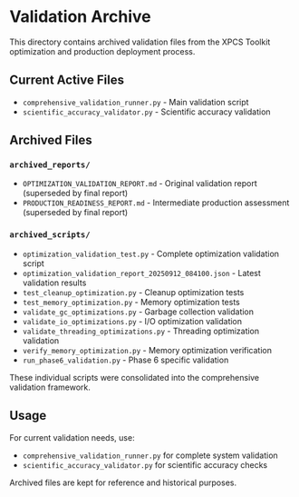 # Validation Archive

This directory contains archived validation files from the XPCS Toolkit optimization and production deployment process.

## Current Active Files

- `comprehensive_validation_runner.py` - Main validation script
- `scientific_accuracy_validator.py` - Scientific accuracy validation

## Archived Files

### `archived_reports/`
- `OPTIMIZATION_VALIDATION_REPORT.md` - Original validation report (superseded by final report)
- `PRODUCTION_READINESS_REPORT.md` - Intermediate production assessment (superseded by final report)

### `archived_scripts/`
- `optimization_validation_test.py` - Complete optimization validation script
- `optimization_validation_report_20250912_084100.json` - Latest validation results
- `test_cleanup_optimization.py` - Cleanup optimization tests
- `test_memory_optimization.py` - Memory optimization tests  
- `validate_gc_optimizations.py` - Garbage collection validation
- `validate_io_optimizations.py` - I/O optimization validation
- `validate_threading_optimizations.py` - Threading optimization validation
- `verify_memory_optimization.py` - Memory optimization verification
- `run_phase6_validation.py` - Phase 6 specific validation

These individual scripts were consolidated into the comprehensive validation framework.

## Usage

For current validation needs, use:
- `comprehensive_validation_runner.py` for complete system validation
- `scientific_accuracy_validator.py` for scientific accuracy checks

Archived files are kept for reference and historical purposes.
